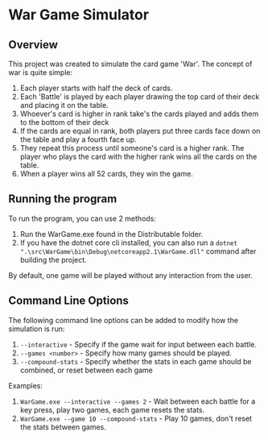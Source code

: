 # War Game Simulator

## Overview

This project was created to simulate the card game 'War'. The concept of war is quite simple:

1. Each player starts with half the deck of cards.
2. Each 'Battle' is played by each player drawing the top card of their deck and placing it on the table.
3. Whoever's card is higher in rank take's the cards played and adds them to the bottom of their deck
4. If the cards are equal in rank, both players put three cards face down on the table and play a fourth face up.
5. They repeat this process until someone's card is a higher rank. The player who plays the card with the higher rank wins all the cards on the table.
6. When a player wins all 52 cards, they win the game.

## Running the program

To run the program, you can use 2 methods:

1. Run the WarGame.exe found in the Distributable  folder.
2. If you have the dotnet core cli installed, you can also run a `dotnet ".\src\WarGame\bin\Debug\netcoreapp2.1\WarGame.dll"` command after building the project.

By default, one game will be played without any interaction from the user.

## Command Line Options

The following command line options can be added to modify how the simulation is run:

1. `--interactive` - Specify if the game wait for input between each battle.
2. `--games <number>` - Specify how many games should be played.
3. `--compound-stats` - Specify whether the stats in each game should be combined, or reset between each game

Examples:

1. `WarGame.exe --interactive --games 2` - Wait between each battle for a key press, play two games, each game resets the stats.
2. `WarGame.exe --game 10 --compound-stats` - Play 10 games, don't reset the stats between games.